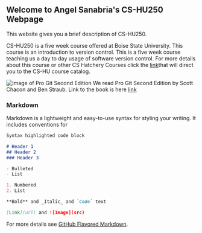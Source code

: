 ## Welcome to Angel Sanabria's CS-HU250 Webpage

This website gives you a brief description of CS-HU250.

CS-HU250 is a five week course offered at Boise State University. This course is an introduction to version control. 
This is a five week course teaching us a day to day usage of software version control. For more details about this course or other CS Hatchery Courses click the [link](https://registrar.boisestate.edu/undergraduate/course-catalog/cs-hu/)that will direct you to the CS-HU course catalog.

![image of Pro Git Second Edition](http://i64.tinypic.com/2vsp9j6.jpg)
We read Pro Git Second Edition by Scott Chacon and Ben Straub.
Link to the book is here [link](https://git-scm.com/book/en/v2)

### Markdown

Markdown is a lightweight and easy-to-use syntax for styling your writing. It includes conventions for

```markdown
Syntax highlighted code block

# Header 1
## Header 2
### Header 3

- Bulleted
- List

1. Numbered
2. List

**Bold** and _Italic_ and `Code` text

[Link](url) and ![Image](src)
```

For more details see [GitHub Flavored Markdown](https://guides.github.com/features/mastering-markdown/).

